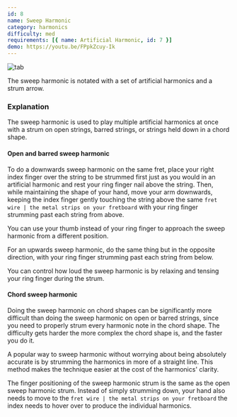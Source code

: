 ```yaml
---
id: 8
name: Sweep Harmonic
category: harmonics
difficulty: med
requirements: [{ name: Artificial Harmonic, id: 7 }]
demo: https://youtu.be/FPpkZcuy-Ik
---
```


![tab](/img/t/sweep-harmonic.jpg)

The sweep harmonic is notated with a set of artificial harmonics and a strum arrow.

### Explanation

The sweep harmonic is used to play multiple artificial harmonics at once with a strum on open strings, barred strings, or strings held down in a chord shape.

#### Open and barred sweep harmonic

To do a downwards sweep harmonic on the same fret, place your right index finger over the string to be strummed first just as you would in an artificial harmonic and rest your ring finger nail above the string. Then, while maintaining the shape of your hand, move your arm downwards, keeping the index finger gently touching the string above the same `fret wire | the metal strips on your fretboard` with your ring finger strumming past each string from above.

You can use your thumb instead of your ring finger to approach the sweep harmonic from a different position.

For an upwards sweep harmonic, do the same thing but in the opposite direction, with your ring finger strumming past each string from below.

You can control how loud the sweep harmonic is by relaxing and tensing your ring finger during the strum.

#### Chord sweep harmonic

Doing the sweep harmonic on chord shapes can be significantly more difficult than doing the sweep harmonic on open or barred strings, since you need to properly strum every harmonic note in the chord shape. The difficulty gets harder the more complex the chord shape is, and the faster you do it.

A popular way to sweep harmonic without worrying about being absolutely accurate is by strumming the harmonics in more of a straight line. This method makes the technique easier at the cost of the harmonics' clarity.

The finger positioning of the sweep harmonic strum is the same as the open sweep harmonic strum. Instead of simply strumming down, your hand also needs to move to the `fret wire | the metal strips on your fretboard` the index needs to hover over to produce the individual harmonics.
